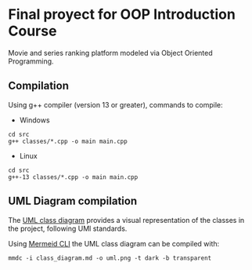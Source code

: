 # Final proyect for OOP Introduction Course

Movie and series ranking platform modeled via Object Oriented Programming.

## Compilation

Using g++ compiler (version 13 or greater), commands to compile:

* Windows

```
cd src
g++ classes/*.cpp -o main main.cpp
```

* Linux

```
cd src
g++-13 classes/*.cpp -o main main.cpp
```

## UML Diagram compilation

The [UML class diagram](class_diagram.md) provides a visual representation of the classes in the project, following UMl standards.

Using [Mermeid CLI](https://github.com/mermaid-js/mermaid-cli) the UML class diagram can be compiled with:

`mmdc -i class_diagram.md -o uml.png -t dark -b transparent`
